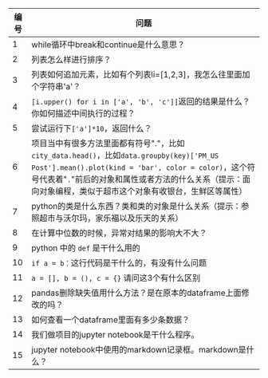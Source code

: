 | 编号 | 问题                                                         |
| ---- | ------------------------------------------------------------ |
| 1    | while循环中break和continue是什么意思？                       |
| 2    | 列表怎么样进行排序？                                         |
| 3    | 列表如何追加元素，比如有个列表li=[1,2,3]，我怎么往里面加个字符串'a'？ |
| 4    | `[i.upper() for i in ['a', 'b', 'c']]`返回的结果是什么？你如何描述中间执行的过程？ |
| 5    | 尝试运行下`['a']*10`，返回什么？                             |
| 6    | 项目当中有很多方法里面都有符号"."，比如`city_data.head()`，比如`data.groupby(key)['PM_US Post'].mean().plot(kind = 'bar', color = color)`，这个符号代表着"`.`"前后的对象和属性或者方法的什么关系（提示：面向对象编程，类似于超市这个对象有收银台，生鲜区等属性） |
| 7    | python的类是什么东西？类和类的对象是什么关系（提示：参照超市与沃尔玛，家乐福以及乐天的关系） |
| 8    | 在计算中位数的时候，异常对结果的影响大不大？                 |
| 9    | python 中的 `def` 是干什么用的                               |
| 10   | `if a = b：`这行代码是干什么的，有没有什么问题               |
| 11   | `a = [], b = (), c = {}`     请问这3个有什么区别             |
| 12   | pandas删除缺失值用什么方法？是在原本的dataframe上面修改的吗？ |
| 13   | 如何查看一个dataframe里面有多少条数据？                      |
| 14   | 我们做项目的jupyter notebook是干什么程序。                   |
| 15   | jupyter notebook中使用的markdown记录框。markdown是什么？     |